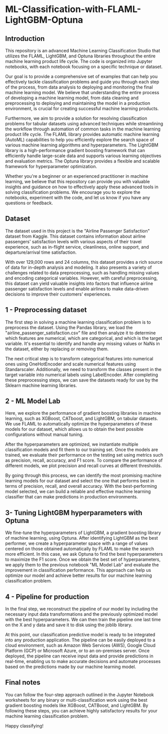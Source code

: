 # ML-Classification-with-FLAML-LightGBM-Optuna

## Introduction

This repository is an advanced Machine Learning Classification Studio that utilizes the FLAML, LightGBM, and Optuna libraries throughout the entire machine learning product life cycle. The code is organized into Jupyter notebooks, with each notebook focusing on a specific technique or dataset.

Our goal is to provide a comprehensive set of examples that can help you effectively tackle classification problems and guide you through each step of the process, from data analysis to deploying and monitoring the final machine learning model. We believe that understanding the entire process of developing a machine learning model, from data cleaning and preprocessing to deploying and maintaining the model in a production environment, is crucial for creating successful machine learning products.

Furthermore, we aim to provide a solution for resolving classification problems for tabular datasets using advanced techniques while streamlining the workflow through automation of common tasks in the machine learning product life cycle. The FLAML library provides automatic machine learning (AutoML) capabilities to help you efficiently explore the search space of various machine learning algorithms and hyperparameters. The LightGBM library is a high-performance gradient boosting framework that can efficiently handle large-scale data and supports various learning objectives and evaluation metrics. The Optuna library provides a flexible and scalable framework for hyperparameter optimization.

Whether you're a beginner or an experienced practitioner in machine learning, we believe that this repository can provide you with valuable insights and guidance on how to effectively apply these advanced tools in solving classification problems. We encourage you to explore the notebooks, experiment with the code, and let us know if you have any questions or feedback.

## Dataset

The dataset used in this project is the "Airline Passenger Satisfaction" dataset from Kaggle. This dataset contains information about airline passengers' satisfaction levels with various aspects of their travel experience, such as in-flight service, cleanliness, online support, and departure/arrival time satisfaction.

With over 129,000 rows and 24 columns, this dataset provides a rich source of data for in-depth analysis and modeling. It also presents a variety of challenges related to data preprocessing, such as handling missing values and encoding categorical variables. However, with careful preprocessing, this dataset can yield valuable insights into factors that influence airline passenger satisfaction levels and enable airlines to make data-driven decisions to improve their customers' experiences.

## 1 - Preprocessing dataset

The first step in solving a machine learning classification problem is to preprocess the dataset. Using the Pandas library, we load the "airline_passenger_satisfaction.csv" file and then analyze it to determine which features are numerical, which are categorical, and which is the target variable. It's essential to identify and handle any missing values or NaNs in the dataset, either by replacing or removing them.

The next critical step is to transform categorical features into numerical ones using OneHotEncoder and scale numerical features using Standarscaler. Additionally, we need to transform the classes present in the target variable into numerical labels using LabelEncoder. After completing these preprocessing steps, we can save the datasets ready for use by the Sklearn machine learning libraries.

## 2 - ML Model Lab

Here, we explore the performance of gradient boosting libraries in machine learning, such as XGBoost, CATboost, and LightGBM, on tabular datasets. We use FLAML to automatically optimize the hyperparameters of these models for our dataset, which allows us to obtain the best possible configurations without manual tuning.

After the hyperparameters are optimized, we instantiate multiple classification models and fit them to our training set. Once the models are trained, we evaluate their performance on the testing set using metrics such as precision, recall, accuracy, and F1 score. To compare the performance of different models, we plot precision and recall curves at different thresholds.

By going through this process, we can identify the most promising machine learning models for our dataset and select the one that performs best in terms of precision, recall, and overall accuracy. With the best-performing model selected, we can build a reliable and effective machine learning classifier that can make predictions in production environments.

## 3- Tuning LightGBM hyperparameters with Optuna

We fine-tune the hyperparameters of LightGBM, a gradient boosting library of machine learning, using Optuna. After identifying LightGBM as the best performer, we create a hyperparameter space with a range of values centered on those obtained automatically by FLAML to make the search more efficient. In this case, we ask Optuna to find the best hyperparameters to maximize the F1 score. Once we obtain the best set of hyperparameters, we apply them to the previous notebook "ML Model Lab" and evaluate the improvement in classification performance. This approach can help us optimize our model and achieve better results for our machine learning classification problem.

## 4 - Pipeline for production

In the final step, we reconstruct the pipeline of our model by including the necessary input data transformations and the previously optimized model with the best hyperparameters. We can then train the pipeline one last time on the X and y data and save it to disk using the joblib library.

At this point, our classification predictive model is ready to be integrated into any production application. The pipeline can be easily deployed to a cloud environment, such as Amazon Web Services (AWS), Google Cloud Platform (GCP) or Microsoft Azure, or to an on-premises server. Once deployed, the pipeline can receive input data and provide predictions in real-time, enabling us to make accurate decisions and automate processes based on the predictions made by our machine learning model.

## Final notes

You can follow the four-step approach outlined in the Jupyter Notebook worksheets for any binary or multi-classification work using the best gradient boosting models like XGBoost, CATBoost, and LightGBM. By following these steps, you can achieve highly satisfactory results for your machine learning classification problem.

Happy classifying!




